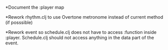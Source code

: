 *Document the :player map

*Rework rhythm.clj to use Overtone metronome instead of current method (if posssible)

*Rework event so schedule.clj does not have to access :function inside :player. Schedule.clj should not access anything in the data part of the event.
